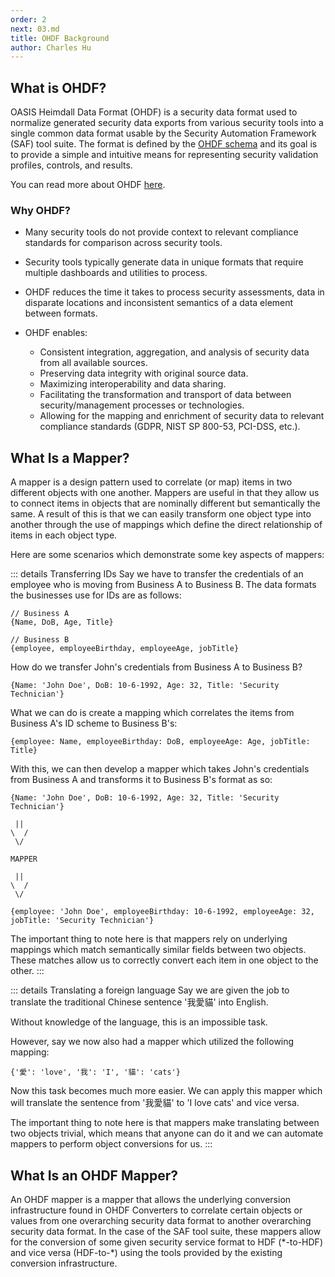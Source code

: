 ```yaml
---
order: 2
next: 03.md
title: OHDF Background
author: Charles Hu
---
```


## What is OHDF?

OASIS Heimdall Data Format (OHDF) is a security data format used to normalize generated security data exports from various security tools into a single common data format usable by the Security Automation Framework (SAF) tool suite. The format is defined by the [OHDF schema](https://saf.mitre.org/framework/normalize/ohdf-schema) and its goal is to provide a simple and intuitive means for representing security validation profiles, controls, and results.

You can read more about OHDF [here](https://saf.mitre.org/framework/normalize).

### Why OHDF?

- Many security tools do not provide context to relevant compliance standards for comparison across security tools.​
- Security tools typically generate data in unique formats that require multiple dashboards and utilities to process.​
- OHDF reduces the time it takes to process security assessments, data in disparate locations and inconsistent semantics of a data element between formats.​

- OHDF enables:

    - Consistent integration, aggregation, and analysis of security data from all available sources.​
    - Preserving data integrity with original source data.
    - Maximizing interoperability and data sharing.​
    - Facilitating the transformation and transport of data between security/management processes or technologies.​
    - Allowing for the mapping and enrichment of security data to relevant compliance standards (GDPR, NIST SP 800-53, PCI-DSS, etc.).

## What Is a Mapper?

A mapper is a design pattern used to correlate (or map) items in two different objects with one another. Mappers are useful in that they allow us to connect items in objects that are nominally different but semantically the same. A result of this is that we can easily transform one object type into another through the use of mappings which define the direct relationship of items in each object type.

Here are some scenarios which demonstrate some key aspects of mappers:

::: details Transferring IDs
Say we have to transfer the credentials of an employee who is moving from Business A to Business B. The data formats the businesses use for IDs are as follows:
```
// Business A
{Name, DoB, Age, Title}

// Business B
{employee, employeeBirthday, employeeAge, jobTitle}
```
How do we transfer John's credentials from Business A to Business B?
```
{Name: 'John Doe', DoB: 10-6-1992, Age: 32, Title: 'Security Technician'}
```

What we can do is create a mapping which correlates the items from Business A's ID scheme to Business B's:
```
{employee: Name, employeeBirthday: DoB, employeeAge: Age, jobTitle: Title}
```

With this, we can then develop a mapper which takes John's credentials from Business A and transforms it to Business B's format as so:
```
{Name: 'John Doe', DoB: 10-6-1992, Age: 32, Title: 'Security Technician'}

 ||
\  /
 \/

MAPPER

 ||
\  /
 \/

{employee: 'John Doe', employeeBirthday: 10-6-1992, employeeAge: 32, jobTitle: 'Security Technician'}
``` 

The important thing to note here is that mappers rely on underlying mappings which match semantically similar fields between two objects. These matches allow us to correctly convert each item in one object to the other.
:::

::: details Translating a foreign language
Say we are given the job to translate the traditional Chinese sentence '我愛貓' into English.

Without knowledge of the language, this is an impossible task.

However, say we now also had a mapper which utilized the following mapping:
```
{'愛': 'love', '我': 'I', '貓': 'cats'}
```

Now this task becomes much more easier. We can apply this mapper which will translate the sentence from '我愛貓' to 'I love cats' and vice versa.

The important thing to note here is that mappers make translating between two objects trivial, which means that anyone can do it and we can automate mappers to perform object conversions for us.
:::


## What Is an OHDF Mapper?

An OHDF mapper is a mapper that allows the underlying conversion infrastructure found in OHDF Converters to correlate certain objects or values from one overarching security data format to another overarching security data format. In the case of the SAF tool suite, these mappers allow for the conversion of some given security service format to HDF (\*-to-HDF) and vice versa (HDF-to-\*) using the tools provided by the existing conversion infrastructure.
